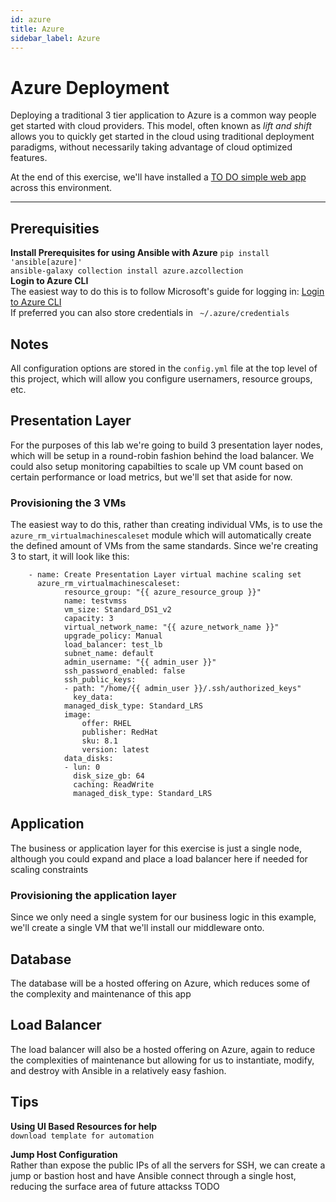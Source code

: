 ```yaml
---
id: azure
title: Azure
sidebar_label: Azure
---
```


# Azure Deployment



Deploying a traditional 3 tier application to Azure is a common way people get started with cloud providers. This model, often known as *lift and shift* allows you to quickly get started in the cloud using traditional deployment paradigms, without necessarily taking advantage of cloud optimized features.

At the end of this exercise, we'll have installed a [TO DO simple web app](#) across this environment.

---
## Prerequisities 

**Install Prerequisites for using Ansible with Azure**
```pip install 'ansible[azure]'```  
```ansible-galaxy collection install azure.azcollection```  
**Login to Azure CLI**  
The easiest way to do this is to follow Microsoft's guide for logging in:
[Login to Azure CLI](https://docs.microsoft.com/en-us/cli/azure/install-azure-cli?view=azure-cli-latest)  
If preferred you can also store credentials in ``` ~/.azure/credentials```  

## Notes
All configuration options are stored in the `config.yml` file at the top level of this project, which will allow you configure usernamers, resource groups, etc.   

## Presentation Layer
For the purposes of this lab we're going to build 3 presentation layer nodes, which will be setup in a round-robin fashion behind the load balancer. We could also setup monitoring capabilties to scale up VM count based on certain performance or load metrics, but we'll set that aside for now.

### Provisioning the 3 VMs
The easiest way to do this, rather than creating individual VMs, is to use the `azure_rm_virtualmachinescaleset` module which will automatically create the defined amount of VMs from the same standards. Since we're creating 3 to start, it will look like this:
```
    - name: Create Presentation Layer virtual machine scaling set
      azure_rm_virtualmachinescaleset:
            resource_group: "{{ azure_resource_group }}"
            name: testvmss
            vm_size: Standard_DS1_v2
            capacity: 3
            virtual_network_name: "{{ azure_network_name }}"
            upgrade_policy: Manual
            load_balancer: test_lb
            subnet_name: default
            admin_username: "{{ admin_user }}"
            ssh_password_enabled: false
            ssh_public_keys:
            - path: "/home/{{ admin_user }}/.ssh/authorized_keys"
              key_data: 
            managed_disk_type: Standard_LRS
            image:
                offer: RHEL
                publisher: RedHat
                sku: 8.1
                version: latest
            data_disks:
            - lun: 0
              disk_size_gb: 64
              caching: ReadWrite
              managed_disk_type: Standard_LRS
```

## Application
The business or application layer for this exercise is just a single node, although you could expand and place a load balancer here if needed for scaling constraints

### Provisioning the application layer
Since we only need a single system for our business logic in this example, we'll create a single VM that we'll install our middleware onto. 

## Database 
The database will be a hosted offering on Azure, which reduces some of the complexity and maintenance of this app

## Load Balancer
The load balancer will also be a hosted offering on Azure, again to reduce the complexities of maintenance but allowing for us to instantiate, modify, and destroy with Ansible in a relatively easy fashion.

## Tips
**Using UI Based Resources for help**  
`download template for automation`

**Jump Host Configuration**  
Rather than expose the public IPs of all the servers for SSH, we can create a jump or bastion host and have Ansible connect through a single host, reducing the surface area of future attackss
TODO